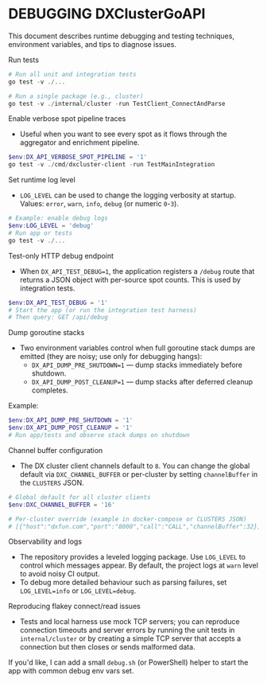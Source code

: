 DEBUGGING DXClusterGoAPI
========================

This document describes runtime debugging and testing techniques, environment variables, and tips to diagnose issues.

Run tests

```powershell
# Run all unit and integration tests
go test -v ./...

# Run a single package (e.g., cluster)
go test -v ./internal/cluster -run TestClient_ConnectAndParse
```

Enable verbose spot pipeline traces

- Useful when you want to see every spot as it flows through the aggregator and enrichment pipeline.

```powershell
$env:DX_API_VERBOSE_SPOT_PIPELINE = '1'
go test -v ./cmd/dxcluster-client -run TestMainIntegration
```

Set runtime log level

- `LOG_LEVEL` can be used to change the logging verbosity at startup. Values: `error`, `warn`, `info`, `debug` (or numeric `0`-`3`).

```powershell
# Example: enable debug logs
$env:LOG_LEVEL = 'debug'
# Run app or tests
go test -v ./...
```

Test-only HTTP debug endpoint

- When `DX_API_TEST_DEBUG=1`, the application registers a `/debug` route that returns a JSON object with per-source spot counts. This is used by integration tests.

```powershell
$env:DX_API_TEST_DEBUG = '1'
# Start the app (or run the integration test harness)
# Then query: GET /api/debug
```

Dump goroutine stacks

- Two environment variables control when full goroutine stack dumps are emitted (they are noisy; use only for debugging hangs):
  - `DX_API_DUMP_PRE_SHUTDOWN=1` — dump stacks immediately before shutdown.
  - `DX_API_DUMP_POST_CLEANUP=1` — dump stacks after deferred cleanup completes.

Example:

```powershell
$env:DX_API_DUMP_PRE_SHUTDOWN = '1'
$env:DX_API_DUMP_POST_CLEANUP = '1'
# Run app/tests and observe stack dumps on shutdown
```

Channel buffer configuration

- The DX cluster client channels default to `8`. You can change the global default via `DXC_CHANNEL_BUFFER` or per-cluster by setting `channelBuffer` in the `CLUSTERS` JSON.

```powershell
# Global default for all cluster clients
$env:DXC_CHANNEL_BUFFER = '16'

# Per-cluster override (example in docker-compose or CLUSTERS JSON)
# [{"host":"dxfun.com","port":"8000","call":"CALL","channelBuffer":32}]
```

Observability and logs

- The repository provides a leveled logging package. Use `LOG_LEVEL` to control which messages appear. By default, the project logs at `warn` level to avoid noisy CI output.
- To debug more detailed behaviour such as parsing failures, set `LOG_LEVEL=info` or `LOG_LEVEL=debug`.

Reproducing flakey connect/read issues

- Tests and local harness use mock TCP servers; you can reproduce connection timeouts and server errors by running the unit tests in `internal/cluster` or by creating a simple TCP server that accepts a connection but then closes or sends malformed data.

If you'd like, I can add a small `debug.sh` (or PowerShell) helper to start the app with common debug env vars set.
